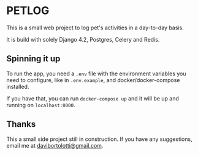 # PETLOG

This is a small web project to log pet's activities in a day-to-day basis. 

It is build with solely Django 4.2, Postgres, Celery and Redis.

## Spinning it up

To run the app, you need a `.env` file with the environment variables you need to configure, like in `.env.example`, and docker/docker-compose installed.

If you have that, you can run `docker-compose up` and it will be up and running on `localhost:8000`.

## Thanks

This a small side project still in construction. If you have any suggestions, email me at davibortolotti@gmail.com.